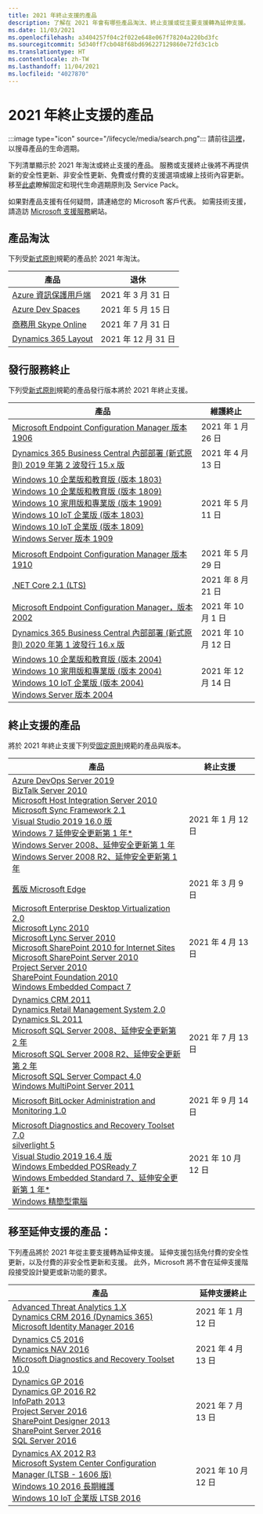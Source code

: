 ```yaml
---
title: 2021 年終止支援的產品
description: 了解在 2021 年會有哪些產品淘汰、終止支援或從主要支援轉為延伸支援。
ms.date: 11/03/2021
ms.openlocfilehash: a3404257f04c2f022e648e067f78204a220bd3fc
ms.sourcegitcommit: 5d340ff7cb048f68bd696227129860e72fd3c1cb
ms.translationtype: HT
ms.contentlocale: zh-TW
ms.lasthandoff: 11/04/2021
ms.locfileid: "4027870"
---
```

# <a name="products-ending-support-in-2021"></a>2021 年終止支援的產品

:::image type="icon" source="/lifecycle/media/search.png":::
請前往[這裡](/lifecycle/products/)，以搜尋產品的生命週期。

下列清單顯示於 2021 年淘汰或終止支援的產品。 服務或支援終止後將不再提供新的安全性更新、非安全性更新、免費或付費的支援選項或線上技術內容更新。 移至[此處](/lifecycle/overview/product-end-of-support-overview)瞭解固定和現代生命週期原則及 Service Pack。

如果對產品支援有任何疑問，請連絡您的 Microsoft 客戶代表。 如需技術支援，請造訪 [Microsoft 支援服務](https://support.microsoft.com/contactus/?ws=support)網站。

## <a name="product-retirements"></a>產品淘汰

下列受[新式原則](/lifecycle/policies/modern)規範的產品於 2021 年淘汰。

| 產品 | 退休 |
| --- | --- |
| [Azure 資訊保護用戶端](/lifecycle/products/azure-information-protection-client?branch=live)<br> | 2021 年 3 月 31 日 |
| [Azure Dev Spaces](/lifecycle/products/azure-dev-spaces?branch=live)<br> | 2021 年 5 月 15 日 |
| [商務用 Skype Online](/lifecycle/products/skype-for-business-online?branch=live)<br> | 2021 年 7 月 31 日 |
| [Dynamics 365 Layout](/lifecycle/products/dynamics-365-layout?branch=live)<br> | 2021 年 12 月 31 日 |


## <a name="release-end-of-servicing"></a>發行服務終止

下列受[新式原則](/lifecycle/policies/modern)規範的產品發行版本將於 2021 年終止支援。

| 產品 | 維護終止 |
| --- | --- |
| [Microsoft Endpoint Configuration Manager 版本 1906](/lifecycle/products/microsoft-endpoint-configuration-manager?branch=live)<br> | 2021 年 1 月 26 日 |
| [Dynamics 365 Business Central 內部部署 (新式原則) 2019 年第 2 波發行 15.x 版](/lifecycle/products/dynamics-365-business-central-onpremises-modern-policy?branch=live)<br> | 2021 年 4 月 13 日 |
| [Windows 10 企業版和教育版 (版本 1803)](/lifecycle/products/windows-10-enterprise-and-education?branch=live)<br>[Windows 10 企業版和教育版 (版本 1809)](/lifecycle/products/windows-10-enterprise-and-education?branch=live)<br>[Windows 10 家用版和專業版 (版本 1909)](/lifecycle/products/windows-10-home-and-pro?branch=live)<br>[Windows 10 IoT 企業版 (版本 1803)](/lifecycle/products/windows-10-iot-enterprise?branch=live)<br>[Windows 10 IoT 企業版 (版本 1809)](/lifecycle/products/windows-10-iot-enterprise?branch=live)<br>[Windows Server 版本 1909](/lifecycle/products/windows-server?branch=live)<br> | 2021 年 5 月 11 日 |
| [Microsoft Endpoint Configuration Manager 版本 1910](/lifecycle/products/microsoft-endpoint-configuration-manager?branch=live)<br> | 2021 年 5 月 29 日 |
| [.NET Core 2.1 (LTS)](/lifecycle/products/microsoft-net-and-net-core?branch=live)<br> | 2021 年 8 月 21 日 |
| [Microsoft Endpoint Configuration Manager，版本2002](/lifecycle/products/microsoft-endpoint-configuration-manager?branch=live)<br> | 2021 年 10 月 1 日 |
| [Dynamics 365 Business Central 內部部署 (新式原則) 2020 年第 1 波發行 16.x 版](/lifecycle/products/dynamics-365-business-central-onpremises-modern-policy?branch=live)<br> | 2021 年 10 月 12 日 |
| [Windows 10 企業版和教育版 (版本 2004)](/lifecycle/products/windows-10-enterprise-and-education?branch=live)<br>[Windows 10 家用版和專業版 (版本 2004)](/lifecycle/products/windows-10-home-and-pro?branch=live)<br>[Windows 10 IoT 企業版 (版本 2004)](/lifecycle/products/windows-10-iot-enterprise?branch=live)<br>[Windows Server 版本 2004](/lifecycle/products/windows-server?branch=live)<br> | 2021 年 12 月 14 日 |


## <a name="products-reaching-end-of-support"></a>終止支援的產品

將於 2021 年終止支援下列受[固定原則](/lifecycle/policies/fixed)規範的產品與版本。

| 產品 | 終止支援 |
| --- | --- |
| [Azure DevOps Server 2019](/lifecycle/products/azure-devops-server-2019?branch=live)<br>[BizTalk Server 2010](/lifecycle/products/biztalk-server-2010?branch=live)<br>[Microsoft Host Integration Server 2010](/lifecycle/products/microsoft-host-integration-server-2010?branch=live)<br>[Microsoft Sync Framework 2.1](/lifecycle/products/microsoft-sync-framework-21?branch=live)<br>[Visual Studio 2019 16.0 版](/lifecycle/products/visual-studio-2019?branch=live)<br>[Windows 7 延伸安全更新第 1 年*](/lifecycle/products/windows-7?branch=live)<br>[Windows Server 2008、延伸安全更新第 1 年](/lifecycle/products/windows-server-2008?branch=live)<br>[Windows Server 2008 R2、延伸安全更新第 1 年](/lifecycle/products/windows-server-2008-r2?branch=live)<br> | 2021 年 1 月 12 日 |
| [舊版 Microsoft Edge](/lifecycle/products/microsoft-edge-legacy?branch=live)<br> | 2021 年 3 月 9 日 |
| [Microsoft Enterprise Desktop Virtualization 2.0](/lifecycle/products/microsoft-enterprise-desktop-virtualization-20?branch=live)<br>[Microsoft Lync 2010](/lifecycle/products/microsoft-lync-2010?branch=live)<br>[Microsoft Lync Server 2010](/lifecycle/products/microsoft-lync-server-2010?branch=live)<br>[Microsoft SharePoint 2010 for Internet Sites](/lifecycle/products/microsoft-sharepoint-2010?branch=live)<br>[Microsoft SharePoint Server 2010](/lifecycle/products/microsoft-sharepoint-server-2010?branch=live)<br>[Project Server 2010](/lifecycle/products/project-server-2010?branch=live)<br>[SharePoint Foundation 2010](/lifecycle/products/sharepoint-foundation-2010?branch=live)<br>[Windows Embedded Compact 7](/lifecycle/products/windows-embedded-compact-7?branch=live)<br> | 2021 年 4 月 13 日 |
| [Dynamics CRM 2011](/lifecycle/products/dynamics-crm-2011?branch=live)<br>[Dynamics Retail Management System 2.0](/lifecycle/products/dynamics-retail-management-system-20?branch=live)<br>[Dynamics SL 2011](/lifecycle/products/dynamics-sl-2011?branch=live)<br>[Microsoft SQL Server 2008、延伸安全更新第 2 年](/lifecycle/products/microsoft-sql-server-2008?branch=live)<br>[Microsoft SQL Server 2008 R2、延伸安全更新第 2 年](/lifecycle/products/microsoft-sql-server-2008-r2?branch=live)<br>[Microsoft SQL Server Compact 4.0](/lifecycle/products/microsoft-sql-server-compact-40?branch=live)<br>[Windows MultiPoint Server 2011](/lifecycle/products/windows-multipoint-server-2011?branch=live)<br> | 2021 年 7 月 13 日 |
| [Microsoft BitLocker Administration and Monitoring 1.0](/lifecycle/products/microsoft-bitlocker-administration-and-monitoring-10?branch=live)<br> | 2021 年 9 月 14 日 |
| [Microsoft Diagnostics and Recovery Toolset 7.0](/lifecycle/products/microsoft-diagnostics-and-recovery-toolset-70?branch=live)<br>[silverlight 5](/lifecycle/products/silverlight-5?branch=live)<br>[Visual Studio 2019 16.4 版](/lifecycle/products/visual-studio-2019?branch=live)<br>[Windows Embedded POSReady 7](/lifecycle/products/windows-embedded-posready-7?branch=live)<br>[Windows Embedded Standard 7、延伸安全更新第 1 年*](/lifecycle/products/windows-embedded-standard-7?branch=live)<br>[Windows 精簡型電腦](/lifecycle/products/windows-thin-pc?branch=live)<br> | 2021 年 10 月 12 日 |


## <a name="products-moving-to-extended-support"></a>移至延伸支援的產品：

下列產品將於 2021 年從主要支援轉為延伸支援。 延伸支援包括免付費的安全性更新，以及付費的非安全性更新和支援。 此外，Microsoft 將不會在延伸支援階段接受設計變更或新功能的要求。

| 產品 | 延伸支援終止 |
| --- | --- |
| [Advanced Threat Analytics 1.X](/lifecycle/products/advanced-threat-analytics-1x?branch=live)<br>[Dynamics CRM 2016 (Dynamics 365)](/lifecycle/products/dynamics-crm-2016-dynamics-365?branch=live)<br>[Microsoft Identity Manager 2016](/lifecycle/products/microsoft-identity-manager-2016?branch=live)<br> | 2021 年 1 月 12 日 |
| [Dynamics C5 2016](/lifecycle/products/dynamics-c5-2016?branch=live)<br>[Dynamics NAV 2016](/lifecycle/products/dynamics-nav-2016?branch=live)<br>[Microsoft Diagnostics and Recovery Toolset 10.0](/lifecycle/products/microsoft-diagnostics-and-recovery-toolset-100?branch=live)<br> | 2021 年 4 月 13 日 |
| [Dynamics GP 2016](/lifecycle/products/dynamics-gp-2016?branch=live)<br>[Dynamics GP 2016 R2](/lifecycle/products/dynamics-gp-2016-r2?branch=live)<br>[InfoPath 2013](/lifecycle/products/infopath-2013?branch=live)<br>[Project Server 2016](/lifecycle/products/project-server-2016?branch=live)<br>[SharePoint Designer 2013](/lifecycle/products/sharepoint-designer-2013?branch=live)<br>[SharePoint Server 2016](/lifecycle/products/sharepoint-server-2016?branch=live)<br>[SQL Server 2016](/lifecycle/products/sql-server-2016?branch=live)<br> | 2021 年 7 月 13 日 |
| [Dynamics AX 2012 R3](/lifecycle/products/dynamics-ax-2012-r3?branch=live)<br>[Microsoft System Center Configuration Manager (LTSB - 1606 版)](/lifecycle/products/microsoft-system-center-configuration-manager-ltsb-version-1606?branch=live)<br>[Windows 10 2016 長期維護](/lifecycle/products/windows-10-2016-ltsb?branch=live)<br>[Windows 10 IoT 企業版 LTSB 2016](/lifecycle/products/windows-10-iot-enterprise-ltsb-2016?branch=live)<br> | 2021 年 10 月 12 日 |
